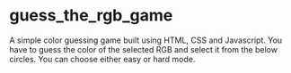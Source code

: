 # guess_the_rgb_game

A simple color guessing game built using HTML, CSS and Javascript.
You have to guess the color of the selected RGB and select it from the below circles. You can choose either easy or hard mode.
